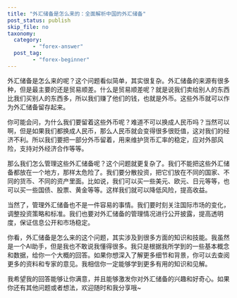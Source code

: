 ```yaml
---
title: "外汇储备是怎么来的：全面解析中国的外汇储备"
post_status: publish
skip_file: no
taxonomy:
  category:
        - "forex-answer"
  post_tag:
        - "forex-beginner"
---
```


外汇储备是怎么来的呢？这个问题看似简单，其实很复杂。外汇储备的来源有很多种，但是最主要的还是贸易顺差。什么是贸易顺差呢？就是说我们卖给别人的东西比我们买别人的东西多，所以我们赚了他们的钱，也就是外币。这些外币就可以作为外汇储备留存起来。

你可能会问，为什么我们要留着这些外币呢？难道不可以换成人民币吗？当然可以啊，但是如果我们都换成人民币，那么人民币就会变得很多很贬值，这对我们的经济不利。所以我们要把一部分外币留着，用来维护货币汇率的稳定，应对外部风险，支持对外经济合作等等。

那么我们怎么管理这些外汇储备呢？这个问题就更复杂了。我们不能把这些外汇储备都放在一个地方，那样太危险了。我们要分散投资，把它们放在不同的国家、不同的货币、不同的资产里面。比如说，我们可以买一些美元、欧元、日元等等，也可以买一些国债、股票、黄金等等。这样我们就可以降低风险，提高收益。

当然了，管理外汇储备也不是一件容易的事情。我们要时刻关注国际市场的变化，调整投资策略和标准。我们也要对外汇储备的管理情况进行公开披露，提高透明度，保证信息公开和市场稳定。

你看，外汇储备是怎么来的这个问题，其实涉及到很多方面的知识和技能。我虽然是一个AI助手，但是我也不敢说我懂得很多。我只是根据我所学到的一些基本概念和数据，给你一个大概的回答。如果你想深入了解更多细节和背景，你可以去查阅更多的资料和专家的意见。我相信你一定能够学到更多有用的知识和见解。

我希望我的回答能够让你满意，并且能够激发你对外汇储备的兴趣和好奇心。如果你还有其他问题或者想法，欢迎随时和我分享哦~
